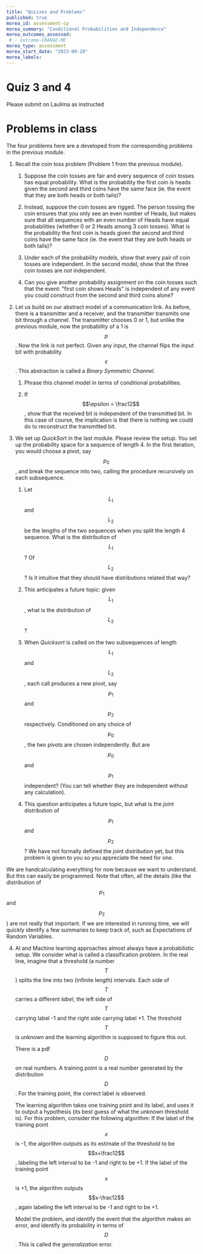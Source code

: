 ```yaml
---
title: "Quizzes and Problems"
published: true
morea_id: assessment-cp
morea_summary: "Conditional Probabilities and Independence"
morea_outcomes_assessed:
 # - outcome-CHANGE-ME
morea_type: assessment
morea_start_date: "2023-09-10"
morea_labels:
---
```

# Quiz 3 and 4

Please submit on Laulima as instructed

# Problems in class

The four problems here are a developed from the corresponding
problems in the previous module. 

1. Recall the coin toss problem (Problem 1 from the previous module).

    1. Suppose the coin tosses are fair and every sequence of coin
       tosses has equal probability. What is the probability the
	   first coin is heads given the second and third coins have the
	   same face (ie. the event that they are both heads or both tails)?
	   
	2. Instead, suppose the coin tosses are rigged. The person tossing
       the coin ensures that you only see an even number of Heads, but
       makes sure that all sequences with an even number of Heads have
       equal probabilities (whether 0 or 2 Heads among 3 coin
       tosses). What is the probability the
	   first coin is heads given the second and third coins have the
	   same face (ie. the event that they are both heads or both tails)?
	   
    3. Under each of the probability models, show that every pair of
		coin tosses are independent. In the second model, show that the
		three coin tosses are *not* independent.
		
	4. Can you give another probability assignment on the coin tosses such
		that the event: "first coin shows Heads" is independent of 
		any event you could construct from the second and third coins alone?

2. Let us build on our abstract model of a communication link. As before,
    there is a transmitter and a receiver, and the transmitter
    transmits one bit through a channel. The transmitter chooses 0 or
    1, but unlike the previous module, now the probability of a 1 is
    $$p$$. Now the link is not perfect. Given any input, the channel
    flips the input bit with probability $$\epsilon$$. This abstraction
	is called a _Binary Symmetric Channel_.
	
	  1. Phrase this channel model in terms of conditional probabilities.

	  2. If $$\epsilon = \frac12$$, show that the received bit is independent of the transmitted bit. In this case of course, the implication is that there is nothing we could do to reconstruct the transmitted bit. 
    

3. We set up _QuickSort_ in the last module. Please review the setup.
    You set up the probability space for a sequence of length 4. In the 
	first iteration, you would choose a pivot, say $$p_0$$, and break
	the sequence into two, calling the procedure recursively on each
	subsequence.
	
	  1. Let $$L_1$$ and $$L_2$$ be the lengths of the two sequences when you split the length 4 sequence. What is the distribution of $$L_1$$? Of $$L_2$$? Is it intuitive that they should have distributions related that way?
	   
	  2. This anticipates a future topic: given $$L_1$$, what is the distribution of $$L_2$$? 
	   
	  3. When _Quicksort_ is called on the two subsequences of length $$L_1$$ and $$L_2$$, each call produces a new pivot, say $$p_1$$ and $$p_2$$ respectively. Conditioned on any choice of $$p_0$$, the two pivots are chosen independently. But are $$p_0$$ and $$p_1$$ independent? (You can tell whether they are independent without any calculation).
	   
	  4. This question anticipates a future topic, but what is the _joint_ distribution of $$p_1$$ and $$p_2$$? We have not formally defined the joint distribution yet, but this problem is given to you so you appreciate the need for one.   
  
  
  We are handcalculating everything for now because we want to
  understand. But this can easily be programmed. Note that often, all
  the details (like the distribution of $$p_1$$ and $$p_2$$) are not
  really that important. If we are interested in running time, we will
  quickly identify a few summaries to keep track of, such as
  Expectations of Random Variables.
		
4. AI and Machine learning approaches almost always have a
    probabilistic setup. We consider what is called a classification
    problem. In the real line, imagine that a threshold (a number
    $$T$$) splits the line into two (infinite length) intervals. Each
    side of $$T$$ carries a different _label_, the left side of $$T$$
    carrying label -1 and the right side carrying label +1. The
    threshold $$T$$ is unknown and the learning algorithm is supposed
	to figure this out.
	
	There is a pdf $$D$$ on real numbers. A training point is a real
    number generated by the distribution $$D$$. For the training
    point, the correct label is observed.
	
    The learning algorithm takes one training point and its label, and
    uses it to output a hypothesis (its best guess of what the unknown
    threshold is).  For this problem, consider the following
    algorithm: If the label of the training point $$x$$ is -1, the
    algorithm outputs as its estimate of the threshold to be
    $$x+\frac12$$, labeling the left interval to be -1 and right to be
    +1.  If the label of the training point $$x$$ is +1, the algorithm
    outputs $$x-\frac12$$, again labeling the left interval to be -1
    and right to be +1.
	
	Model the problem, and identify the event that the algorithm makes
    an error, and identify its probability in terms of $$D$$.  This is
    called the _generalization_ error.
  
  




